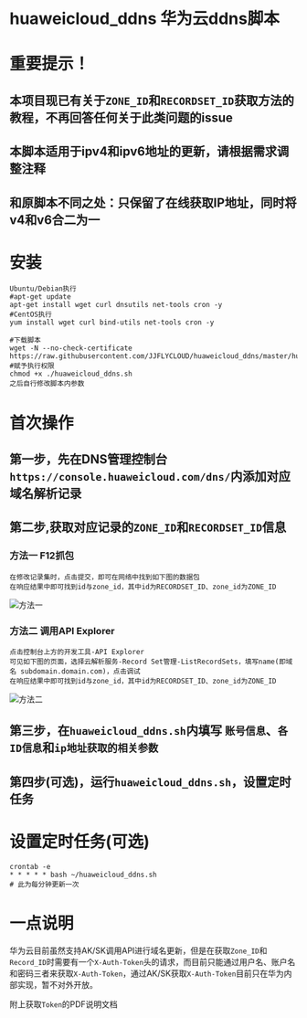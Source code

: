 # huaweicloud_ddns  华为云ddns脚本
# 重要提示！
## 本项目现已有关于```ZONE_ID```和```RECORDSET_ID```获取方法的教程，不再回答任何关于此类问题的issue
## 本脚本适用于ipv4和ipv6地址的更新，请根据需求调整注释
## 和原脚本不同之处：只保留了在线获取IP地址，同时将v4和v6合二为一
# 安装
```
Ubuntu/Debian执行
#apt-get update
apt-get install wget curl dnsutils net-tools cron -y
#CentOS执行
yum install wget curl bind-utils net-tools cron -y

#下载脚本
wget -N --no-check-certificate https://raw.githubusercontent.com/JJFLYCLOUD/huaweicloud_ddns/master/huaweicloud_ddns.sh
#赋予执行权限
chmod +x ./huaweicloud_ddns.sh
之后自行修改脚本内参数
```


# 首次操作
## 第一步，先在DNS管理控制台```https://console.huaweicloud.com/dns/```内添加对应域名解析记录
## 第二步,获取对应记录的```ZONE_ID```和```RECORDSET_ID```信息
### 方法一 F12抓包
```
在修改记录集时，点击提交，即可在网络中找到如下图的数据包
在响应结果中即可找到id与zone_id，其中id为RECORDSET_ID、zone_id为ZONE_ID
```
![方法一](https://cdn.jsdelivr.net/gh/lllvcs/huaweicloud_ddns@master/img/1.jpg)
### 方法二 调用API Explorer
```
点击控制台上方的开发工具-API Explorer
可见如下图的页面，选择云解析服务-Record Set管理-ListRecordSets，填写name(即域名 subdomain.domain.com)，点击调试
在响应结果中即可找到id与zone_id，其中id为RECORDSET_ID、zone_id为ZONE_ID
```
![方法二](https://cdn.jsdelivr.net/gh/lllvcs/huaweicloud_ddns@master/img/2.jpg)
## 第三步，在```huaweicloud_ddns.sh```内填写 ```账号信息```、```各ID信息```和```ip地址获取的相关参数```
## 第四步(可选)，运行```huaweicloud_ddns.sh```，设置定时任务

# 设置定时任务(可选)
```
crontab -e
* * * * * bash ~/huaweicloud_ddns.sh
# 此为每分钟更新一次
```

# 一点说明
华为云目前虽然支持AK/SK调用API进行域名更新，但是在获取```Zone_ID```和```Record_ID```时需要有一个```X-Auth-Token```头的请求，而目前只能通过用户名、账户名和密码三者来获取```X-Auth-Token```，通过AK/SK获取```X-Auth-Token```目前只在华为内部实现，暂不对外开放。

附上获取```Token```的PDF说明文档
